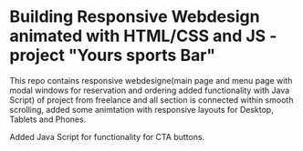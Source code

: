 # Building Responsive Webdesign animated with HTML/CSS and JS - project "Yours sports Bar"

This repo contains responsive webdesigne(main page and menu page with modal windows for reservation and ordering added functionality with Java Script) of project from freelance and all section is connected within smooth scrolling, added some animtation with responsive layouts for Desktop, Tablets and Phones.

Added Java Script for functionality for CTA buttons.
